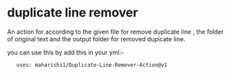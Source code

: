 # duplicate line remover

An action for  according to the given file  for remove duplicate line , the folder of original text and the output folder for removed dupicate line.

you can use this by add this in your yml:-

```- name: Dupicate-Line Remover Action
   uses: maharishi1/Duplicate-Line-Remover-Action@v1
```
